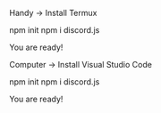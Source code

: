 Handy -> Install Termux

npm init 
npm i discord.js

You are ready!

Computer -> Install Visual Studio Code

npm init 
npm i discord.js

You are ready!


